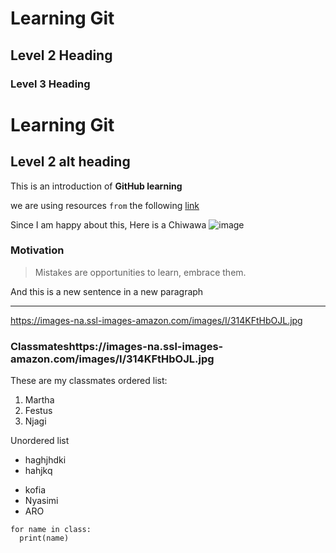 # Learning Git

## Level 2 Heading 

### Level 3 Heading

Learning Git
============

Level 2 alt heading
----

This is an introduction of **GitHub learning**

we are using resources `from` the following [link](https://github.com/LandyMi2/LearningGit/edit/master/README.md)

Since I am happy about this, Here is a Chiwawa 
![image](https://images-na.ssl-images-amazon.com/images/I/314KFtHbOJL.jpg)

### Motivation 

>Mistakes are opportunities to learn, embrace them. 

And this is a new sentence in a new paragraph

----
https://images-na.ssl-images-amazon.com/images/I/314KFtHbOJL.jpg

### Classmateshttps://images-na.ssl-images-amazon.com/images/I/314KFtHbOJL.jpg

These are my classmates ordered list:
1. Martha
28. Festus
3. Njagi

Unordered list
- haghjhdki
- hahjkq

* kofia
* Nyasimi
* ARO


``` 
for name in class:
  print(name)
  ```
